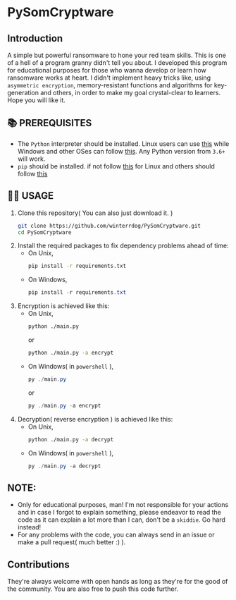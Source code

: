 # PySomCryptware
## Introduction
A simple but powerful ransomware to hone your red team skills. This is one of a hell of a program granny didn't tell you about. I developed this program for educational purposes for those who wanna develop or learn how ransomware works at heart. I didn't implement heavy tricks like, using `asymmetric encryption`, memory-resistant functions and algorithms for key-generation and others, in order to make my goal crystal-clear to learners. Hope you will like it.

## 📚 PREREQUISITES
* The `Python` interpreter should be installed. Linux users can use [this](https://command-not-found.com/python) while Windows and other OSes can follow [this](https://www.python.org/downloads/release/python-3107/). Any Python version from `3.6+` will work.
* `pip` should be installed. if not follow [this](https://command-not-found.com/pip) for Linux and others should follow [this](https://pip.pypa.io/en/stable/installation/#supported-methods)
## 🔧🔨 USAGE
1. Clone this repository( You can also just download it. )
    ```sh
    git clone https://github.com/winterrdog/PySomCryptware.git 
    cd PySomCryptware
    ```
2. Install the required packages to fix dependency problems ahead of time:
    - On Unix,
        ```sh
        pip install -r requirements.txt
        ```
    - On Windows,
        ```powershell
        pip install -r requirements.txt
        ```
3. Encryption is achieved like this: 
    - On Unix,
        ```sh 
        python ./main.py
        ``` 
        or 
        ```sh
        python ./main.py -a encrypt
        ```
    - On Windows( in `powershell` ), 
        ```powershell
        py ./main.py
        ``` 
        or 
        ```powershell
        py ./main.py -a encrypt
        ```
3. Decryption( reverse encryption ) is achieved like this: 
    - On Unix,
        ```sh
        python ./main.py -a decrypt
        ```
    - On Windows( in `powershell` ),
        ```powershell
        py ./main.py -a decrypt
        ```
## NOTE:
* Only for educational purposes, man! I'm not responsible for your actions
and in case I forgot to explain something, please endeavor to read the code as it can explain a lot more than I can, don't be a `skiddie`. Go hard instead!
* For any problems with the code, you can always send in an issue or make a pull request( much better :) ).

##  Contributions
They're always welcome with open hands as long as they're for the good of the community. You are also free to push this code further.

